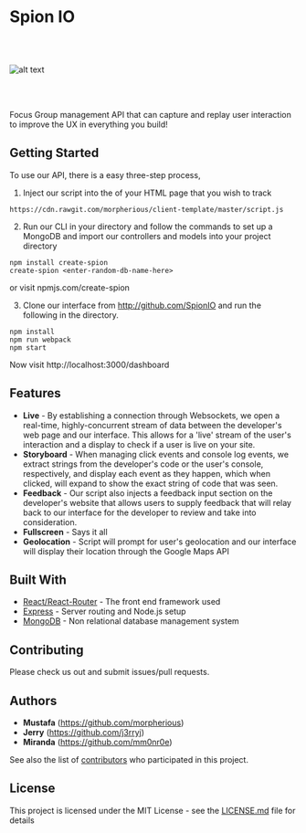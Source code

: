 # Spion IO 
<br/><br/>

![alt text](https://github.com/TeamMJM/SpionIO/blob/master/demo.gif)

<br/><br/>

Focus Group management API that can capture and replay user interaction to improve the UX in everything you build!

## Getting Started

To use our API, there is a easy three-step process,
1. Inject our script into the <head> of your HTML page that you wish to track

```
https://cdn.rawgit.com/morpherious/client-template/master/script.js
```

2. Run our CLI in your directory and follow the commands to set up a MongoDB and import our controllers and models into your project directory

```
npm install create-spion
create-spion <enter-random-db-name-here>
```
or visit npmjs.com/create-spion

3. Clone our interface from http://github.com/SpionIO and run the following in the directory.

```
npm install
npm run webpack
npm start
```
Now visit http://localhost:3000/dashboard

## Features

* **Live** -
By establishing a connection through Websockets, we open a real-time, highly-concurrent stream of data between the developer's             web page and our interface. This allows for a 'live' stream of the user's interaction and a display to check if a user is live             on your site.
* **Storyboard** -
When managing click events and console log events, we extract strings from the developer's code or the user's console,                     respectively, and display each event as they happen, which when clicked, will expand to show the exact string of code that                 was seen.
* **Feedback** -
Our script also injects a feedback input section on the developer's website that allows users to supply feedback that will                 relay back to our interface for the developer to review and take into consideration.
* **Fullscreen** -
Says it all
* **Geolocation** -
Script will prompt for user's geolocation and our interface will display their location through the Google Maps API

## Built With

* [React/React-Router](https://facebook.github.io/react/) - The front end framework used
* [Express](https://expressjs.com/) - Server routing and Node.js setup
* [MongoDB](https://www.mongodb.com/) - Non relational database management system

## Contributing

Please check us out and submit issues/pull requests.

## Authors

* **Mustafa** (https://github.com/morpherious)
* **Jerry** (https://github.com/j3rryj)
* **Miranda** (https://github.com/mm0nr0e)

See also the list of [contributors](https://github.com/your/project/contributors) who participated in this project.

## License

This project is licensed under the MIT License - see the [LICENSE.md](LICENSE.md) file for details
